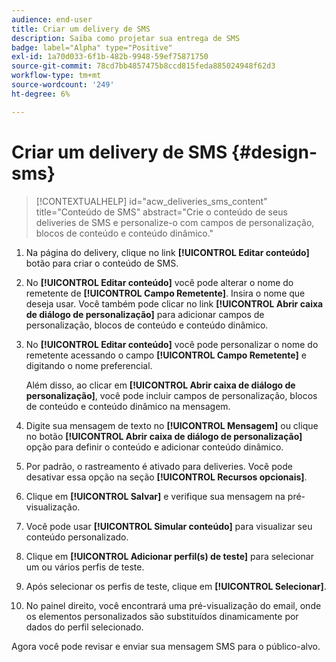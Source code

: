 ```yaml
---
audience: end-user
title: Criar um delivery de SMS
description: Saiba como projetar sua entrega de SMS
badge: label="Alpha" type="Positive"
exl-id: 1a70d033-6f1b-482b-9948-59ef75871750
source-git-commit: 78cd7bb4857475b8ccd815feda885024948f62d3
workflow-type: tm+mt
source-wordcount: '249'
ht-degree: 6%

---
```


# Criar um delivery de SMS {#design-sms}

>[!CONTEXTUALHELP]
>id="acw_deliveries_sms_content"
>title="Conteúdo de SMS"
>abstract="Crie o conteúdo de seus deliveries de SMS e personalize-o com campos de personalização, blocos de conteúdo e conteúdo dinâmico."

1. Na página do delivery, clique no link **[!UICONTROL Editar conteúdo]** botão para criar o conteúdo de SMS.

1. No **[!UICONTROL Editar conteúdo]** você pode alterar o nome do remetente de **[!UICONTROL Campo Remetente]**. Insira o nome que deseja usar. Você também pode clicar no link **[!UICONTROL Abrir caixa de diálogo de personalização]** para adicionar campos de personalização, blocos de conteúdo e conteúdo dinâmico.

1. No **[!UICONTROL Editar conteúdo]** você pode personalizar o nome do remetente acessando o campo **[!UICONTROL Campo Remetente]** e digitando o nome preferencial.

   Além disso, ao clicar em **[!UICONTROL Abrir caixa de diálogo de personalização]**, você pode incluir campos de personalização, blocos de conteúdo e conteúdo dinâmico na mensagem.

1. Digite sua mensagem de texto no **[!UICONTROL Mensagem]** ou clique no botão **[!UICONTROL Abrir caixa de diálogo de personalização]** opção para definir o conteúdo e adicionar conteúdo dinâmico.

1. Por padrão, o rastreamento é ativado para deliveries. Você pode desativar essa opção na seção **[!UICONTROL Recursos opcionais]**.

1. Clique em **[!UICONTROL Salvar]** e verifique sua mensagem na pré-visualização.

1. Você pode usar **[!UICONTROL Simular conteúdo]** para visualizar seu conteúdo personalizado.

1. Clique em **[!UICONTROL Adicionar perfil(s) de teste]** para selecionar um ou vários perfis de teste.

1. Após selecionar os perfis de teste, clique em **[!UICONTROL Selecionar]**.

1. No painel direito, você encontrará uma pré-visualização do email, onde os elementos personalizados são substituídos dinamicamente por dados do perfil selecionado.

Agora você pode revisar e enviar sua mensagem SMS para o público-alvo.
